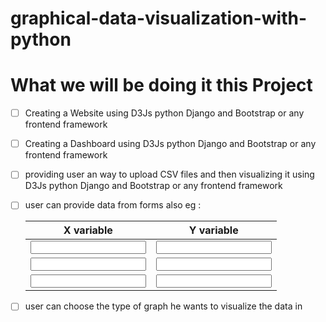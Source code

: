 # graphical-data-visualization-with-python

# What we will be doing it this Project 

- [ ] Creating a Website using D3Js python Django and Bootstrap or any frontend framework 
- [ ] Creating a Dashboard using D3Js python Django and Bootstrap or any frontend framework
- [ ] providing user an way to upload CSV files and then visualizing it using D3Js python Django and Bootstrap or any frontend framework
- [ ] user can provide data from forms also
    eg :
    <form>
    <table>
    <thead>
    <tr>
    <th>X variable</td>
    <th> Y variable </td>
    </tr>
    </thead>
    <tbody>
    <tr>
    <td><input/> </td>
    <td><input/>  </td>
    </tr>
    <tr>
    <td><input/> </td>
    <td><input/>  </td>
    </tr>
    <tr>
    <td><input/> </td>
    <td><input/>  </td>
    </tr>

    </tbody>

    </table>
    </form>
- [ ] user can choose the type of graph he wants to visualize the data in 
